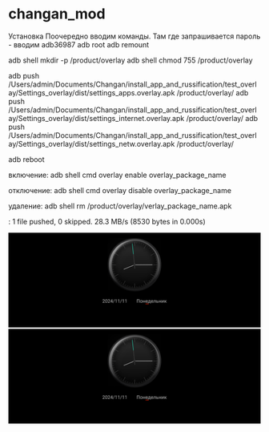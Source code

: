 # changan_mod


Установка
Поочередно вводим команды. Там где запрашивается пароль - вводим adb36987
adb root
adb remount

adb shell mkdir -p /product/overlay
adb shell chmod 755 /product/overlay

adb push /Users/admin/Documents/Changan/install_app_and_russification/test_overlay/Settings_overlay/dist/settings_apps.overlay.apk /product/overlay/
adb push /Users/admin/Documents/Changan/install_app_and_russification/test_overlay/Settings_overlay/dist/settings_internet.overlay.apk /product/overlay/
adb push /Users/admin/Documents/Changan/install_app_and_russification/test_overlay/Settings_overlay/dist/settings_netw.overlay.apk /product/overlay/

adb reboot

включение:
adb shell cmd overlay enable overlay_package_name

отключение:
adb shell cmd overlay disable overlay_package_name

удаление:
adb shell rm /product/overlay/verlay_package_name.apk


: 1 file pushed, 0 skipped. 28.3 MB/s (8530 bytes in 0.000s)


![img.png](changan/sc55pllus_od/fix.tr.ru.incall.commonservice.monday.overlay/before.png "До") ![img.png](changan/sc55pllus_od/fix.tr.ru.incall.commonservice.monday.overlay/after.png "После")


